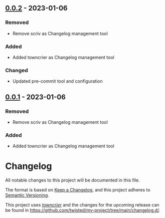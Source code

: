 ## [0.0.2](https://github.com/Vlot-Ltd/homelab) - 2023-01-06


### Removed

- Remove scriv as Changelog management tool


### Added

- Added towncrier as Changelog management tool


### Changed

- Updated pre-commit tool and configuration


## [0.0.1](https://github.com/Vlot-Ltd/homelab) - 2023-01-06


### Removed

- Remove scriv as Changelog management tool


### Added

- Added towncrier as Changelog management tool


# Changelog

All notable changes to this project will be documented in this file.

The format is based on [Keep a Changelog](https://keepachangelog.com/en/1.0.0/), and this project adheres to [Semantic Versioning](https://semver.org/spec/v2.0.0.html).

This project uses [*towncrier*](https://towncrier.readthedocs.io/) and the changes for the upcoming release can be found in <https://github.com/twisted/my-project/tree/main/changelog.d/>.

<!-- towncrier release notes start -->